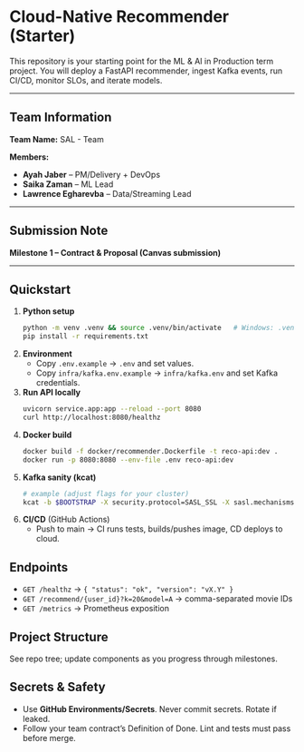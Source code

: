 # Cloud-Native Recommender (Starter)

This repository is your starting point for the ML & AI in Production term project.
You will deploy a FastAPI recommender, ingest Kafka events, run CI/CD, monitor SLOs,
and iterate models.

---

## Team Information
**Team Name:** SAL - Team  

**Members:**
- **Ayah Jaber** – PM/Delivery + DevOps  
- **Saika Zaman** – ML Lead  
- **Lawrence Egharevba** – Data/Streaming Lead  

---

## Submission Note
**Milestone 1 – Contract & Proposal (Canvas submission)**

---

## Quickstart
1. **Python setup**
   ```bash
   python -m venv .venv && source .venv/bin/activate   # Windows: .venv\Scripts\activate
   pip install -r requirements.txt
   ```
2. **Environment**
   - Copy `.env.example` → `.env` and set values.
   - Copy `infra/kafka.env.example` → `infra/kafka.env` and set Kafka credentials.
3. **Run API locally**
   ```bash
   uvicorn service.app:app --reload --port 8080
   curl http://localhost:8080/healthz
   ```
4. **Docker build**
   ```bash
   docker build -f docker/recommender.Dockerfile -t reco-api:dev .
   docker run -p 8080:8080 --env-file .env reco-api:dev
   ```
5. **Kafka sanity (kcat)**
   ```bash
   # example (adjust flags for your cluster)
   kcat -b $BOOTSTRAP -X security.protocol=SASL_SSL -X sasl.mechanisms=PLAIN         -X sasl.username=$API_KEY -X sasl.password=$API_SECRET         -t $TEAM.watch -C -o -5 -q
   ```
6. **CI/CD** (GitHub Actions)
   - Push to main → CI runs tests, builds/pushes image, CD deploys to cloud.

## Endpoints
- `GET /healthz` → `{ "status": "ok", "version": "vX.Y" }`
- `GET /recommend/{user_id}?k=20&model=A` → comma-separated movie IDs
- `GET /metrics` → Prometheus exposition

## Project Structure
See repo tree; update components as you progress through milestones.

## Secrets & Safety
- Use **GitHub Environments/Secrets**. Never commit secrets. Rotate if leaked.
- Follow your team contract’s Definition of Done. Lint and tests must pass before merge.
